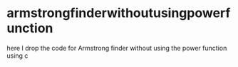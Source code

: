 # armstrongfinderwithoutusingpowerfunction
here I drop the code for Armstrong  finder without using the power function using c
